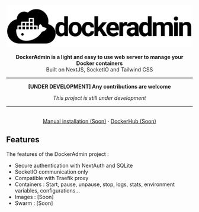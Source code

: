<picture>
  <p align="center">
    <img alt="DockerAdmin logo" width="500" height="116" src="https://github.com/Simon-Bertrand/DockerAdmin/blob/main/website/src/home/logo/dockeradmin-logo.png?raw=true">
  </p>
</picture>

<div align="center"><strong>DockerAdmin is a light and easy to use web server to manage your Docker containers</strong></div>
<div align="center">Built on NextJS, SocketIO and Tailwind CSS</div>
<hr />
<div align="center">
  <b>[UNDER DEVELOPMENT] Any contributions are welcome</b>
  <p><i>
    This project is still under development
  </i></p>
</div>
<hr />
<br />
<div align="center">
<a href="">Manual installation (Soon)</a>
<span> · </span>
<a href="">DockerHub (Soon)</a>
<span>
</div>

## Features

The features of the DockerAdmin project :

- Secure authentication with NextAuth and SQLite
- SocketIO communication only
- Compatible with Traefik proxy
- Containers : Start, pause, unpause, stop, logs, stats, environment variables, configurations...
- Images : [Soon]
- Swarm : [Soon]


